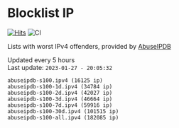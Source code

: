 # Blocklist IP

[![Hits](https://hits.seeyoufarm.com/api/count/incr/badge.svg?url=https%3A%2F%2Fgithub.com%2Fborestad%2Fblocklist-ip%2F&count_bg=%2379C83D&title_bg=%23555555&icon=&icon_color=%23E7E7E7&title=hits&edge_flat=false)](https://hits.seeyoufarm.com)  ![CI](https://img.shields.io/github/workflow/status/borestad/blocklist-ip/CI?style=flat-square)

Lists with worst IPv4 offenders, provided by [AbuseIPDB](https://www.abuseipdb.com/)

<!-- FOOTER-PLACEHOLDER -->
Updated every 5 hours<br>
Last update: `2023-01-27 - 20:05:32`
```
abuseipdb-s100.ipv4 (16125 ip)
abuseipdb-s100-1d.ipv4 (34784 ip)
abuseipdb-s100-2d.ipv4 (42027 ip)
abuseipdb-s100-3d.ipv4 (46664 ip)
abuseipdb-s100-7d.ipv4 (59916 ip)
abuseipdb-s100-30d.ipv4 (101515 ip)
abuseipdb-s100-all.ipv4 (182085 ip)
```
